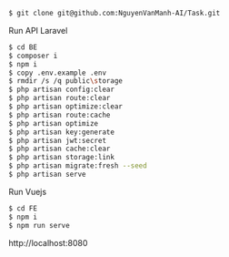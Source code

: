 ```bash
$ git clone git@github.com:NguyenVanManh-AI/Task.git
```

Run API Laravel  
```bash
$ cd BE  
$ composer i  
$ npm i 
$ copy .env.example .env
$ rmdir /s /q public\storage
$ php artisan config:clear
$ php artisan route:clear
$ php artisan optimize:clear
$ php artisan route:cache
$ php artisan optimize
$ php artisan key:generate
$ php artisan jwt:secret
$ php artisan cache:clear
$ php artisan storage:link
$ php artisan migrate:fresh --seed 
$ php artisan serve 
```

Run Vuejs 
```bash
$ cd FE  
$ npm i 
$ npm run serve
```

http://localhost:8080

